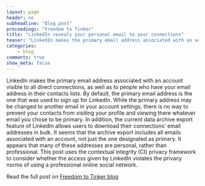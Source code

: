 ```yaml
---
layout: page
header: no     
subheadline: "Blog post"
proceedings: "Freedom to Tinker"
title: "LinkedIn reveals your personal email to your connections"
teaser: "LinkedIn makes the primary email address associated with an account visible to all direct connections, as well as to people who have your email address in their contacts lists."
categories:
    - blog  
comments: true
show_meta: false
---
```



LinkedIn makes the primary email address associated with an account visible to all direct connections, as well as to people who have your email address in their contacts lists. By default, the primary email address is the one that was used to sign up for LinkedIn. While the primary address may be changed to another email in your account settings, there is no way to prevent your contacts from visiting your profile and viewing there whatever email you chose to be primary. In addition, the current data archive export feature of LinkedIn allows users to download their connections’ email addresses in bulk. It seems that the archive export includes all emails associated with an account, not just the one designated as primary.
It appears that many of these addresses are personal, rather than professional. This post uses the contextual integrity (CI) privacy framework to consider whether the access given by LinkedIn violates the privacy norms of using a professional online social network.

Read the full post on [Freedom to Tinker blog](https://freedom-to-tinker.com/2017/07/20/linkedin-reveals-your-personal-email-to-your-connections/) 
